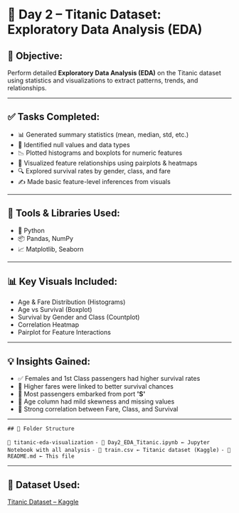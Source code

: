 # 🚢 Day 2 – Titanic Dataset: Exploratory Data Analysis (EDA)

## 📌 Objective:
Perform detailed **Exploratory Data Analysis (EDA)** on the Titanic dataset using statistics and visualizations to extract patterns, trends, and relationships.

---

## ✅ Tasks Completed:
- 📊 Generated summary statistics (mean, median, std, etc.)
- 🧹 Identified null values and data types
- 📉 Plotted histograms and boxplots for numeric features
- 🧠 Visualized feature relationships using pairplots & heatmaps
- 🔍 Explored survival rates by gender, class, and fare
- ✍️ Made basic feature-level inferences from visuals

---

## 🧰 Tools & Libraries Used:
- 🐍 Python
- 📦 Pandas, NumPy
- 📈 Matplotlib, Seaborn

---

## 📊 Key Visuals Included:
- Age & Fare Distribution (Histograms)
- Age vs Survival (Boxplot)
- Survival by Gender and Class (Countplot)
- Correlation Heatmap
- Pairplot for Feature Interactions

---

## 💡 Insights Gained:
- ✅ Females and 1st Class passengers had higher survival rates
- 💸 Higher fares were linked to better survival chances
- 🚢 Most passengers embarked from port **'S'**
- 📏 Age column had mild skewness and missing values
- 🤝 Strong correlation between Fare, Class, and Survival

---

`## 📂 Folder Structure`

`📁 titanic-eda-visualization`
 `- 📜 Day2_EDA_Titanic.ipynb ← Jupyter Notebook with all analysis`
 `- 📜 train.csv ← Titanic dataset (Kaggle)`
 `- 📜 README.md ← This file`


---

## 🔗 Dataset Used:
[Titanic Dataset – Kaggle](https://www.kaggle.com/datasets/yasserh/titanic-dataset)
